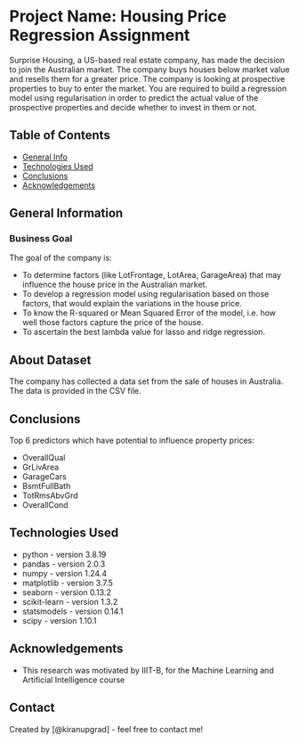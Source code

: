 # Project Name: Housing Price Regression Assignment
Surprise Housing, a US-based real estate company, has made the decision to join the Australian market. The company buys houses below market value and resells them for a greater price.  The company is looking at prospective properties to buy to enter the market. You are required to build a regression model using regularisation in order to predict the actual value of the prospective properties and decide whether to invest in them or not.

## Table of Contents
* [General Info](#general-information)
* [Technologies Used](#technologies-used)
* [Conclusions](#conclusions)
* [Acknowledgements](#acknowledgements)


## General Information

### Business Goal
The goal of the company is:
  - To determine factors (like LotFrontage, LotArea, GarageArea) that may influence the house price in the Australian market.
  - To develop a regression model using regularisation based on those factors, that would explain the variations in the house price.
  - To know the R-squared or Mean Squared Error of the model, i.e. how well those factors capture the price of the house.
  - To ascertain the best lambda value for lasso and ridge regression. 

## About Dataset
The company has collected a data set from the sale of houses in Australia. The data is provided in the CSV file.


## Conclusions
Top 6 predictors which have potential to influence property prices:
- OverallQual
- GrLivArea
- GarageCars
- BsmtFullBath
- TotRmsAbvGrd
- OverallCond


## Technologies Used

 - python - version 3.8.19
 - pandas  - version 2.0.3
 - numpy   - version 1.24.4
 - matplotlib - version 3.7.5
 - seaborn - version 0.13.2
 - scikit-learn - version 1.3.2
 - statsmodels - version 0.14.1
 - scipy - version 1.10.1


## Acknowledgements

 - This research was motivated by IIIT-B, for the Machine Learning and Artificial Intelligence course


## Contact
Created by [@kiranupgrad] - feel free to contact me!
